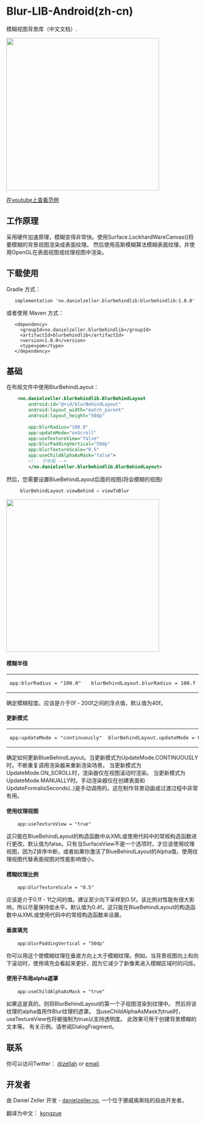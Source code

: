 # Blur-LIB-Android(zh-cn)

模糊视图背景库（中文文档）.

[<img src="/Artwork/PhoneAndScreen.gif" width="400"/>](https://youtu.be/sYPqS0px61Q)

[在youtube上查看范例](https://youtu.be/sYPqS0px61Q)

## 工作原理
采用硬件加速原理，模糊变得非常快。使用Surface.LockhardWareCanvas()将要模糊的背景视图渲染成表面纹理。
然后使用高斯模糊算法模糊表面纹理，并使用OpenGL在表面视图或纹理视图中渲染。

## 下载使用
Gradle 方式：
```
   implementation 'no.danielzeller.blurbehindlib:blurbehindlib:1.0.0'
```
或者使用 Maven 方式：
```
   <dependency>
     <groupId>no.danielzeller.blurbehindlib</groupId>
     <artifactId>blurbehindlib</artifactId>
     <version>1.0.0</version>
     <type>pom</type>
   </dependency>
```

## 基础
在布局文件中使用BlurBehindLayout：

```xml
    <no.danielzeller.blurbehindlib.BlurBehindLayout
        android:id="@+id/blurBehindLayout"
        android:layout_width="match_parent"
        android:layout_height="50dp"
       
        app:blurRadius="100.0" 
        app:updateMode="onScroll"
        app:useTextureView="false"
        app:blurPaddingVertical="50dp"
        app:blurTextureScale="0.5"
        app:useChildAlphaAsMask="false">
        <!-- 子布局 -->
        </no.danielzeller.blurbehindlib.BlurBehindLayout>
```

然后，您需要设置BlueBehindLayout后面的视图(将会模糊的视图)

```kotlin
     blurBehindLayout.viewBehind = viewToBlur
```

[<img src="/Artwork/Transition.gif" width="400"/>](https://youtu.be/sYPqS0px61Q)

#### 模糊半径
<table>
  <tr>
    <td width="50%"><div class="highlight"><pre>app:blurRadius = "100.0"</pre></div></td>
    <td width="50%"><div class="highlight"><pre>blurBehindLayout.blurRadius = 100.f</pre></div></td>
  </tr>
</table>
确定模糊程度。应该是介于0f - 200f之间的浮点值，默认值为40f。

#### 更新模式
<table>
  <tr>
    <td width="50%"><div class="highlight"><pre>app:updateMode = "continuously"</pre></div></td>
    <td width="50%"><div class="highlight"><pre>blurBehindLayout.updateMode = UpdateMode.CONTINUOUSLY</pre></div></td>
  </tr>
</table>
确定如何更新BlueBehindLayout。当更新模式为UpdateMode.CONTINUOUSLY时。不断重复调用渲染器来重新渲染场景。
当更新模式为UpdateMode.ON_SCROLL时，渲染器仅在视图滚动时渲染。
当更新模式为UpdateMode.MANUALLY时。手动渲染器仅在创建表面和UpdateFormalisSeconds(..)是手动调用的。这在制作背景动画或过渡过程中非常有用。


#### 使用纹理视图
```
    app:useTextureView = "true"
```
这只能在BlueBehindLayout的构造函数中从XML或使用代码中的常规构造函数进行更改。默认值为false。只有当SurfaceView不是一个选项时，才应该使用纹理视图，因为Z排序中断，或者如果你激活了BlueBehindLayout的Alpha值。使用纹理视图代替表面视图对性能影响很小。

#### 模糊纹理比例
```
    app:blurTextureScale = "0.5"
```
应该是介于0.1f - 1f之间的值。建议至少向下采样到0.5f。该比例对性能有很大影响，所以尽量保持低水平。默认值为0.4f。这只能在BlueBehindLayout的构造函数中从XML或使用代码中的常规构造函数来设置。


#### 垂直填充
```
    app:blurPaddingVertical = "50dp"
```
你可以用这个使模糊纹理在垂直方向上大于模糊纹理。例如，当背景视图向上和向下滚动时，使用填充会看起来更好，因为它减少了新像素进入模糊区域时的闪烁。


#### 使用子布局alpha遮罩
```
    app:useChildAlphaAsMask = "true"
```
如果这是真的，则将BlurBehindLayout的第一个子视图渲染到纹理中。 然后将该纹理的alpha值用作Blur纹理的遮罩。 当useChildAlphaAsMask为true时，useTextureView也将被强制为true以支持透明度。
此效果可用于创建背景模糊的文本等。 有关示例，请参阅DialogFragment。


## 联系

你可以访问Twitter： [@zellah](https://twitter.com/zellah) or [email](mailto:hello@danielzeller.no).


## 开发者

由 Daniel Zeller 开发 - [danielzeller.no](http://danielzeller.no/), 一个位于挪威奥斯陆的自由开发者。

翻译为中文： [kongzue](https://github.com/kongzue)

